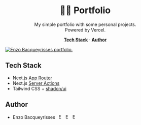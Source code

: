 <h1 align="center">👨‍🎨 Portfolio</h1>

<p align="center">
  My simple portfolio with some personal projects.
  <br/>
  Powered by Vercel.
</p>

<p align="center">
  <a href="#tech-stack"><strong>Tech Stack</strong></a> ·
  <a href="#author"><strong>Author</strong></a>
</p>

<a href="https://www.enzo.codes">
    <img alt="Enzo Bacqueyrisses portfolio." src="https://github.com/bacqueyrisses/portfolio/assets/96829831/fc4e9a71-af8a-4b43-ae94-f6a0a04cf41b">
</a>

<br/>

## Tech Stack

- Next.js [App Router](https://nextjs.org/docs/app)
- Next.js [Server Actions](https://nextjs.org/docs/app/api-reference/functions/server-actions)
- Tailwind CSS + [shadcn/ui](https://ui.shadcn.com)

## Author

- Enzo Bacqueyrisses &ensp;<a href="https://twitter.com/bacqueyrisses"><img src="https://cdn.jsdelivr.net/npm/simple-icons@v5.15.0/icons/twitter.svg" style="width: 15px; height: auto;" alt="Enzo Bacqueyrisses Twitter Account" /></a>&ensp;<a href="https://github.com/bacqueyrisses"><img src="https://cdn.jsdelivr.net/npm/simple-icons@v5.15.0/icons/github.svg"  style="width: 15px; height: auto;" alt="Enzo Bacqueyrisses GitHub Account" /></a>&ensp;<a href="https://www.linkedin.com/in/bacqueyrisses/"><img src="https://cdn.jsdelivr.net/npm/simple-icons@v5.15.0/icons/linkedin.svg"  style="width: 15px; height: auto;" alt="Enzo Bacqueyrisses Linkedin Account" /></a>

